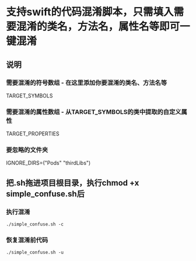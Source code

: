 
# 支持swift的代码混淆脚本，只需填入需要混淆的类名，方法名，属性名等即可一键混淆

## 说明 
### 需要混淆的符号数组 - 在这里添加你要混淆的类名、方法名等
TARGET_SYMBOLS

### 需要混淆的属性数组 - 从TARGET_SYMBOLS的类中提取的自定义属性
TARGET_PROPERTIES

### 要忽略的文件夹
IGNORE_DIRS=("Pods" "thirdLibs")

## 把.sh拖进项目根目录，执行chmod +x simple_confuse.sh后
### 执行混淆
`./simple_confuse.sh -c`

### 恢复混淆前代码
`./simple_confuse.sh -u`
